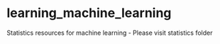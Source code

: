 # learning_machine_learning

Statistics resources for machine learning - Please visit statistics folder
